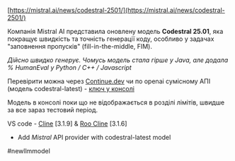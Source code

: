 <!--
date: 2025-01-19T10:19:47
-->

[https://mistral.ai/news/codestral-2501/](https://mistral.ai/news/codestral-2501/) 

Компанія Mistral AI представила оновлену модель **Codestral 25.01**, яка покращує швидкість та точність генерації коду, особливо у задачах "заповнення пропусків" (fill-in-the-middle, FIM). 

_Дійсно швидко генерує. Чомусь модель стала гірше у Java, але додала % HumanEval у Python / С++ / Javascript_ 

Перевірити можна через [Continue.dev](Continue.dev)  чи по openai сумісному АПІ (модель codestral-latest) - [ключ у консолі](https://console.mistral.ai/codestral) 

Модель в консолі поки що не відображається в розділі лімітів, швидше за все зараз тестовий період.

VS code - [Cline](https://github.com/cline/cline)  [3.1.9] & [Roo Cline](https://github.com/RooVetGit/Roo-Cline)  [3.1.6]
- Add _Mistral_  API provider with codestral-latest model


 #newllmmodel